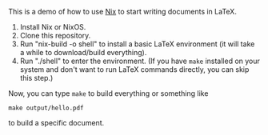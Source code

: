 This is a demo of how to use [Nix](https://nixos.org/) to start
writing documents in LaTeX.

1. Install Nix or NixOS.
2. Clone this repository.
3. Run "nix-build -o shell" to install a basic LaTeX environment (it
   will take a while to download/build everything).
4. Run "./shell" to enter the environment. (If you have `make`
   installed on your system and don't want to run LaTeX commands
   directly, you can skip this step.)

Now, you can type `make` to build everything or something like

```
make output/hello.pdf
```

to build a specific document.
